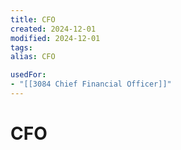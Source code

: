 ```yaml
---
title: CFO
created: 2024-12-01
modified: 2024-12-01
tags: 
alias: CFO

usedFor:
- "[[3084 Chief Financial Officer]]"
---
```

# CFO
